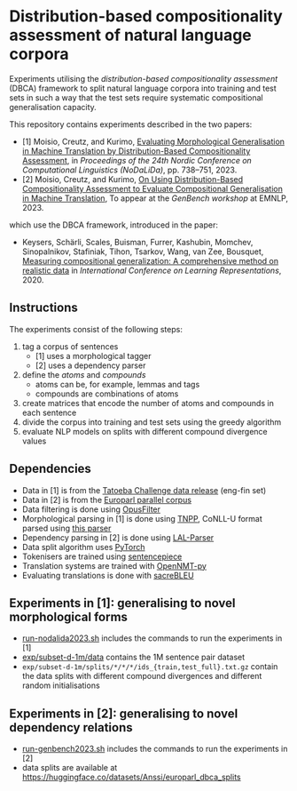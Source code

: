 # Distribution-based compositionality assessment of natural language corpora

Experiments utilising the *distribution-based compositionality assessment* (DBCA) framework to split natural language corpora into training and test sets in such a way that the test sets require systematic compositional generalisation capacity.

This repository contains experiments described in the two papers:
- [1] Moisio, Creutz, and Kurimo, [Evaluating Morphological Generalisation in Machine Translation by Distribution-Based Compositionality Assessment](https://aclanthology.org/2023.nodalida-1.75/), in *Proceedings of the 24th Nordic Conference on Computational Linguistics (NoDaLiDa)*, pp. 738–751, 2023.
- [2] Moisio, Creutz, and Kurimo, [On Using Distribution-Based Compositionality Assessment to Evaluate Compositional Generalisation in Machine Translation](https://arxiv.org/abs/2311.08249), To appear at the *GenBench workshop* at EMNLP, 2023.

which use the DBCA framework, introduced in the paper:
- Keysers, Schärli, Scales, Buisman, Furrer, Kashubin, Momchev, Sinopalnikov, Stafiniak, Tihon, Tsarkov, Wang, van Zee, Bousquet, [Measuring compositional generalization: A comprehensive method on realistic data](https://iclr.cc/virtual_2020/poster_SygcCnNKwr.html) in *International Conference on Learning Representations*, 2020.

## Instructions

The experiments consist of the following steps:

1. tag a corpus of sentences
    * [1] uses a morphological tagger
    * [2] uses a dependency parser
2. define the *atoms* and *compounds*
    * atoms can be, for example, lemmas and tags
    * compounds are combinations of atoms
3. create matrices that encode the number of atoms and compounds in each sentence
4. divide the corpus into training and test sets using the greedy algorithm
5. evaluate NLP models on splits with different compound divergence values


## Dependencies
* Data in [1] is from the [Tatoeba Challenge data release](https://github.com/Helsinki-NLP/Tatoeba-Challenge) (eng-fin set)
* Data in [2] is from the [Europarl parallel corpus](https://opus.nlpl.eu/Europarl.php)
* Data filtering is done using [OpusFilter](https://github.com/Helsinki-NLP/OpusFilter)
* Morphological parsing in [1] is done using [TNPP](https://turkunlp.org/Turku-neural-parser-pipeline/), CoNLL-U format parsed using [this parser](https://github.com/EmilStenstrom/conllu)
* Dependency parsing in [2] is done using [LAL-Parser](https://github.com/KhalilMrini/LAL-Parser)
* Data split algorithm uses [PyTorch](https://pytorch.org/)
* Tokenisers are trained using [sentencepiece](https://github.com/google/sentencepiece)
* Translation systems are trained with [OpenNMT-py](https://github.com/OpenNMT/OpenNMT-py)
* Evaluating translations is done with [sacreBLEU](https://github.com/mjpost/sacrebleu)

## Experiments in [1]: generalising to novel morphological forms
* [run-nodalida2023.sh](run-nodalida2023.sh) includes the commands to run the experiments in [1]
* [exp/subset-d-1m/data](exp/subset-d-1m/data) contains the 1M sentence pair dataset
* `exp/subset-d-1m/splits/*/*/*/ids_{train,test_full}.txt.gz` contain the data splits with different compound divergences and different random initialisations


## Experiments in [2]: generalising to novel dependency relations
* [run-genbench2023.sh](run-genbench2023.sh) includes the commands to run the experiments in [2]
* data splits are available at https://huggingface.co/datasets/Anssi/europarl_dbca_splits
